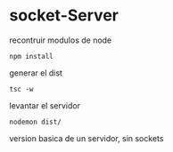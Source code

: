 # socket-Server

recontruir modulos de node

```
npm install
```

generar el dist
```
tsc -w
```

levantar el servidor
```
nodemon dist/
```

version basica de un servidor, sin sockets